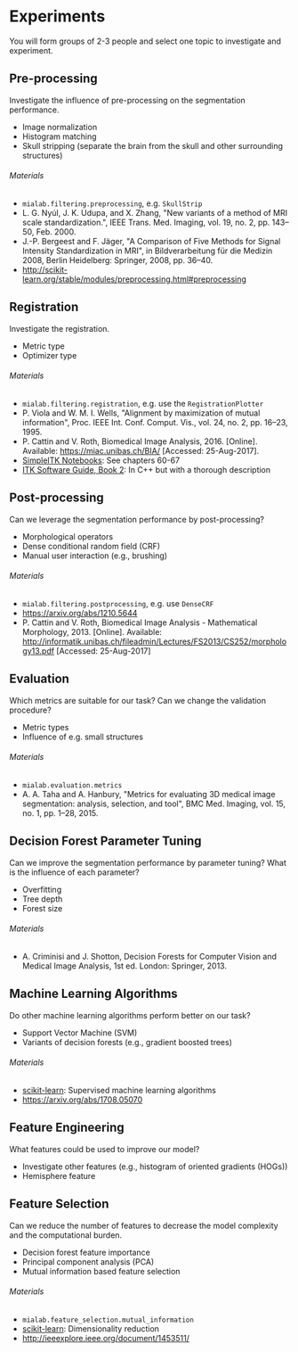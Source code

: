 # Experiments

You will form groups of 2-3 people and select one topic to investigate and experiment.

## Pre-processing

Investigate the influence of pre-processing on the segmentation performance.

- Image normalization
- Histogram matching
- Skull stripping (separate the brain from the skull and other surrounding structures)

###### Materials

- `mialab.filtering.preprocessing`, e.g. `SkullStrip`
- L. G. Nyúl, J. K. Udupa, and X. Zhang, "New variants of a method of MRI scale standardization.", IEEE Trans. Med. Imaging, vol. 19, no. 2, pp. 143–50, Feb. 2000.
- J.-P. Bergeest and F. Jäger, "A Comparison of Five Methods for Signal Intensity Standardization in MRI", in Bildverarbeitung für die Medizin 2008, Berlin Heidelberg: Springer, 2008, pp. 36–40.
- http://scikit-learn.org/stable/modules/preprocessing.html#preprocessing

## Registration

Investigate the registration.

- Metric type
- Optimizer type

###### Materials

- `mialab.filtering.registration`, e.g. use the `RegistrationPlotter`
- P. Viola and W. M. I. Wells, "Alignment by maximization of mutual information", Proc. IEEE Int. Conf. Comput. Vis., vol. 24, no. 2, pp. 16–23, 1995.
- P. Cattin and V. Roth, Biomedical Image Analysis, 2016. [Online]. Available: https://miac.unibas.ch/BIA/ [Accessed: 25-Aug-2017].
- [SimpleITK Notebooks](http://insightsoftwareconsortium.github.io/SimpleITK-Notebooks/): See chapters 60-67
- [ITK Software Guide, Book 2](https://itk.org/ITKSoftwareGuide/html/Book2/ITKSoftwareGuide-Book2ch3.html): In C++ but with a thorough description

## Post-processing

Can we leverage the segmentation performance by post-processing?

- Morphological operators
- Dense conditional random field (CRF)
- Manual user interaction (e.g., brushing)

###### Materials

- `mialab.filtering.postprocessing`, e.g. use `DenseCRF`
- https://arxiv.org/abs/1210.5644
- P. Cattin and V. Roth, Biomedical Image Analysis - Mathematical Morphology, 2013. [Online]. Available: http://informatik.unibas.ch/fileadmin/Lectures/FS2013/CS252/morphology13.pdf [Accessed: 25-Aug-2017]

## Evaluation

Which metrics are suitable for our task? Can we change the validation procedure?

- Metric types
- Influence of e.g. small structures

###### Materials

- `mialab.evaluation.metrics`
- A. A. Taha and A. Hanbury, "Metrics for evaluating 3D medical image segmentation: analysis, selection, and tool", BMC Med. Imaging, vol. 15, no. 1, pp. 1–28, 2015.

## Decision Forest Parameter Tuning

Can we improve the segmentation performance by parameter tuning? What is the influence of each parameter?

- Overfitting
- Tree depth
- Forest size

###### Materials

- A. Criminisi and J. Shotton, Decision Forests for Computer Vision and Medical Image Analysis, 1st ed. London: Springer, 2013.

## Machine Learning Algorithms

Do other machine learning algorithms perform better on our task?

- Support Vector Machine (SVM)
- Variants of decision forests (e.g., gradient boosted trees)

###### Materials

- [scikit-learn](http://scikit-learn.org/stable/supervised_learning.html#supervised-learning): Supervised machine learning algorithms
- ​https://arxiv.org/abs/1708.05070

## Feature Engineering

What features could be used to improve our model?

- Investigate other features (e.g., histogram of oriented gradients (HOGs))
- Hemisphere feature

## Feature Selection

Can we reduce the number of features to decrease the model complexity and the computational burden.

- Decision forest feature importance
- Principal component analysis (PCA)
- Mutual information based feature selection

###### Materials

- `mialab.feature_selection.mutual_information`
- [scikit-learn](http://scikit-learn.org/stable/modules/decomposition.html#decompositions): Dimensionality reduction
- http://ieeexplore.ieee.org/document/1453511/
